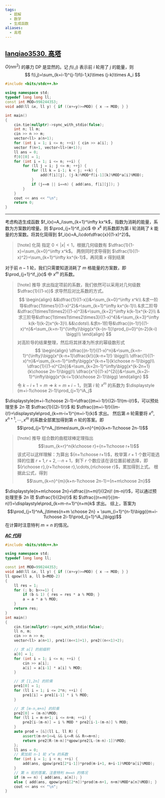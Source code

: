 ```yaml
---
tags:
  - 题解
  - 数学
  - 生成函数
aliases:
  - 高塔
---
```

## [lanqiao3530. 高塔](https://www.lanqiao.cn/problems/3530/learning/?page=1&first_category_id=1&name=%E9%AB%98%E5%A1%94)

$O(nm^2)$ 的暴力 DP 是显然的。记 $f(i,j)$ 表示前 $i$ 轮用了 $j$ 的能量，则
$$
f(i,j)=\sum_{k=i-1}^{j-1}f(i-1,k)\times (j-k)\times A_i
$$
```cpp
#include <bits/stdc++.h>

using namespace std;
typedef long long ll;
const int MOD=998244353;
void add(ll &x, ll y) { if ((x+=y)>=MOD) { x -= MOD; } }

int main()
{
	cin.tie(nullptr)->sync_with_stdio(false);
	int n; ll m;
	cin >> n >> m;
	vector<ll> a(n+1);
	for (int i = 1; i <= n; ++i) { cin >> a[i]; }
	vector f(n+1, vector<ll>(m+1));
	ll ans = 0;
	f[0][0] = 1;
	for (int i = 1; i <= n; ++i) {
		for (ll j = i; j <= m; ++j) {
			for (ll k = i-1; k < j; ++k) {
				add(f[i][j], (j-k)%MOD*f[i-1][k]%MOD*a[i]%MOD);
			}
			if (j==m || i==n) { add(ans, f[i][j]); }
		}
	}
	cout << ans << "\n";
	return 0;
}
```

---

考虑构造生成函数 $f_i(x)=A_i\sum_{k=1}^\infty kx^k$，指数为消耗的能量，系数为方案数的增量。则 $\prod_{j=1}^if_j(x)$ 中 $x^k$ 的系数即为第 $i$ 轮消耗了 $k$ 能量的方案数。将其化简得到 $f_i(x)=A_i\cdot\dfrac{x}{(1-x)^2}$。
>[!note] 化简
> 指定 $0<|x|<1$，根据几何级数有 $\dfrac{1}{1-x}=\sum_{k=0}^\infty x^k$。
> 两侧同时求导得到 $\dfrac{1}{(1-x)^2}=\sum_{k=1}^\infty kx^{k-1}$，再同乘 $x$ 得到结果

对于前 $n-1$ 轮，我们只需要知道消耗了 $m$ 格能量的方案数，即 $\prod_{j=1}^if_j(x)$ 中 $x^m$ 的系数。
> [!note] 推导
> 求出指定项前的系数，我们依然可以采用对几何级数 $\dfrac{1}{(1-x)}$ 求导然后对比系数的方式。
> $$
> \begin{align}
> &&\dfrac{1}{(1-x)}&=\sum_{k=0}^\infty x^k\\
> &求一阶导&\dfrac{1\times1}{(1-x)^2}&=\sum_{k=1}^\infty kx^{k-1}\\
> &求二阶导&\dfrac{1\times1\times2}{(1-x)^3}&=\sum_{k=2}^\infty k(k-1)x^{k-2}\\
> &求三阶导&\dfrac{1\times1\times2\times3}{(1-x)^4}&=\sum_{k=3}^\infty k(k-1)(k-2)x^{k-3}\\
> &&\cdots\\
> &求n-1阶导&\dfrac{(n-1)!}{(1-x)^n}&=\sum_{k=n-1}^{\infty}\bigg(x^{k-(n-1)}\prod_{i=0}^{n-2}(k-i) \bigg)\\
> \end{align}
> $$
> 对高阶导的结果整理，然后将其拼凑为所求的幂级数形式
> $$
> \begin{align}
> \dfrac{(n-1)!}{(1-x)^n}&=\sum_{k=n-1}^{\infty}\bigg(x^{k-n+1}\dfrac{k!}{(k-n+1)!} \bigg)\\
> \dfrac{1}{(1-x)^n}&=\sum_{k=n-1}^\infty\bigg(x^{k-n+1}{k\choose n-1}\bigg)\\
> \dfrac{1}{(1-x)^{2n}}&=\sum_{k=2n-1}^\infty\bigg(x^{k-2n+1}{k\choose 2n-1}\bigg)\\
> \dfrac{x^i}{(1-x)^{2i}}&=\sum_{k=2i-1}^\infty\bigg(x^{k-i+1}{k\choose 2i-1}\bigg)
> \end{align}
> $$
> 令 $k-i+1=m\Rightarrow k=m+i-1$，则第 $i$ 轮 $x^m$ 的系数为 $\displaystyle {m+i-1\choose 2i-1}\prod_{j=1}^iA_j$

$\displaystyle{m+i-1\choose 2i-1}=\dfrac{(m+i-1)!}{(2i-1)!(m-i)!}$，可以预处理至多 $2n$ 项 $\dfrac{1}{(2i-1)!}$ 和 $\dfrac{(m+i-1)!}{(m-i)!}=\displaystyle\prod_{k=m-i+1}^{m+i-1}(k)$ 求出。
然后第 $n$ 轮需要将 $x^{n},x^{n+1},\cdots,x^m$ 的系数全部累加得到第 $n$ 轮的答案。即 $$\prod_{j=1}^nA_j\times\sum_{k=n}^{m}{k+n-1\choose 2n-1}$$
> [!note] 推导
> 组合数的曲棍球棒定理指出 $$\sum_{k=r}^n{k\choose r}={n+1\choose r+1}$$
> 该式可以这样理解：为算出 ${n+1\choose r+1}$，枚举第 $r+1$ 个数可能选择的位置 $r+1,r+2,\cdots n+1$，剩下 $r$ 个数应该在该位置前被选择，即 ${r\choose r},{r+1\choose r},\cdots,{n\choose r}$，累加得到上式。
> 根据此公式，得到 $$\sum_{k=n}^{m}{k+n-1\choose 2n-1}={n+m\choose 2n}$$

$\displaystyle{n+m\choose 2n}=\dfrac{(n+m)!}{(2n)! (m-n)!}$，可以通过预处理至多 $2n$ 项 $\dfrac{1}{(2n)!}$ 和 $\dfrac{(n+m)!}{(m-n)!}=\displaystyle\prod_{k=m-n+1}^{n+m}k$ 求出。
综上，答案为 $$\prod_{j=1}^nA_j\times{n+m \choose 2n} + \sum_{i=1}^{n-1}\bigg({m+i-1\choose 2i-1}\prod_{j=1}^iA_j\bigg)$$
在计算时注意特判 $m=n$ 的情况。

[***AC 代码***](https://www.lanqiao.cn/problems/3530/submissions/67d4f731d066087cb971a88d/)

```cpp
#include <bits/stdc++.h>

using namespace std;
typedef long long ll;

const int MOD=998244353;
void add(ll &x, ll y) { if ((x+=y)>=MOD) { x -= MOD; } }
ll qpow(ll a, ll b=MOD-2)
{
    ll res = 1;
    for (; b; b>>=1) {
        if (b & 1) { res = res * a % MOD; }
        a = a * a % MOD;
    }
    return res;
}
int main()
{
    cin.tie(nullptr)->sync_with_stdio(false);
    ll n, m;
    cin >> n >> m;
    vector<ll> a(n+1), pre1((n<<1)+1), pre2((n<<1)+2);

    // 求 a[] 的前缀积
    a[0] = 1;
    for (int i = 1; i <= n; ++i) {
        cin >> a[i];
        a[i] = a[i-1] * a[i] % MOD;
    }

    // 求 [1,2n] 的阶乘
    pre1[0] = 1;
    for (ll i = 1; i <= 2*n; ++i) {
        pre1[i] = pre1[i-1] * i % MOD;
    }

    // 求 [m-n,m+n] 的阶乘
    pre2[0] = (m-n)%MOD;
    for (ll i = m-n+1; i <= n+m; ++i) {
        pre2[i-(m-n)] = i % MOD * pre2[i-1-(m-n)] % MOD;
    }
    auto prod = [&](ll L, ll R) {
        assert(m-n+1<=L && L<=R && R<=m+n);
        return pre2[R-(m-n)]*qpow(pre2[L-(m-n)-1])%MOD;
    };
    ll ans = 0;
    // 累加前 n-1 轮 x^m 的系数
    for (int i = 1; i < n; ++i) {
        add(ans, qpow(pre1[2*i-1])*prod(m-i+1, m+i-1)%MOD*a[i]%MOD);
    }
    // 第 n 轮的答案，注意特判 m==n 的情况
    if (m == n) { add(ans, a[n]); }
    else { add(ans, qpow(pre1[2*n])*prod(m-n+1, n+m)%MOD*a[n]%MOD); }
    cout << ans << "\n";
}
```
